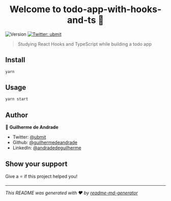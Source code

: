 <h1 align="center">Welcome to todo-app-with-hooks-and-ts 👋</h1>
<p>
  <img alt="Version" src="https://img.shields.io/badge/version-0.1.0-blue.svg?cacheSeconds=2592000" />
  <a href="https://twitter.com/ubmit" target="_blank">
    <img alt="Twitter: ubmit" src="https://img.shields.io/twitter/follow/ubmit.svg?style=social" />
  </a>
</p>

> Studying React Hooks and TypeScript while building a todo app

## Install

```sh
yarn
```

## Usage

```sh
yarn start
```

## Author

👤 **Guilherme de Andrade**

* Twitter: [@ubmit](https://twitter.com/ubmit)
* Github: [@guilhermedeandrade](https://github.com/guilhermedeandrade)
* LinkedIn: [@andradedeguilherme](https://linkedin.com/in/andradedeguilherme)

## Show your support

Give a ⭐️ if this project helped you!

***
_This README was generated with ❤️ by [readme-md-generator](https://github.com/kefranabg/readme-md-generator)_